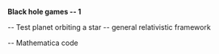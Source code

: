 **Black hole games -- 1**

 -- Test planet orbiting a star -- general relativistic framework
 
 -- Mathematica code
